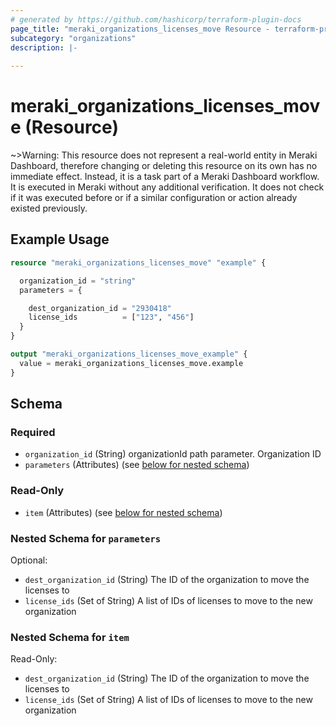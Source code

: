```yaml
---
# generated by https://github.com/hashicorp/terraform-plugin-docs
page_title: "meraki_organizations_licenses_move Resource - terraform-provider-meraki"
subcategory: "organizations"
description: |-
  
---
```


# meraki_organizations_licenses_move (Resource)



~>Warning: This resource does not represent a real-world entity in Meraki Dashboard, therefore changing or deleting this resource on its own has no immediate effect. Instead, it is a task part of a Meraki Dashboard workflow. It is executed in Meraki without any additional verification. It does not check if it was executed before or if a similar configuration or action 
already existed previously.


## Example Usage

```terraform
resource "meraki_organizations_licenses_move" "example" {

  organization_id = "string"
  parameters = {

    dest_organization_id = "2930418"
    license_ids          = ["123", "456"]
  }
}

output "meraki_organizations_licenses_move_example" {
  value = meraki_organizations_licenses_move.example
}
```

<!-- schema generated by tfplugindocs -->
## Schema

### Required

- `organization_id` (String) organizationId path parameter. Organization ID
- `parameters` (Attributes) (see [below for nested schema](#nestedatt--parameters))

### Read-Only

- `item` (Attributes) (see [below for nested schema](#nestedatt--item))

<a id="nestedatt--parameters"></a>
### Nested Schema for `parameters`

Optional:

- `dest_organization_id` (String) The ID of the organization to move the licenses to
- `license_ids` (Set of String) A list of IDs of licenses to move to the new organization


<a id="nestedatt--item"></a>
### Nested Schema for `item`

Read-Only:

- `dest_organization_id` (String) The ID of the organization to move the licenses to
- `license_ids` (Set of String) A list of IDs of licenses to move to the new organization

